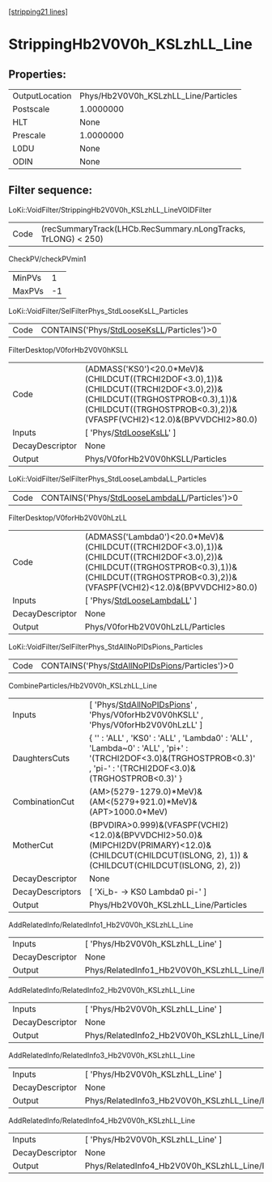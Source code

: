 [[stripping21 lines]](./stripping21-index)

# StrippingHb2V0V0h_KSLzhLL_Line

## Properties:

|                |                                      |
|----------------|--------------------------------------|
| OutputLocation | Phys/Hb2V0V0h_KSLzhLL_Line/Particles |
| Postscale      | 1.0000000                            |
| HLT            | None                                 |
| Prescale       | 1.0000000                            |
| L0DU           | None                                 |
| ODIN           | None                                 |

## Filter sequence:

LoKi::VoidFilter/StrippingHb2V0V0h_KSLzhLL_LineVOIDFilter

|      |                                                               |
|------|---------------------------------------------------------------|
| Code | (recSummaryTrack(LHCb.RecSummary.nLongTracks, TrLONG) \< 250) |

CheckPV/checkPVmin1

|        |     |
|--------|-----|
| MinPVs | 1   |
| MaxPVs | -1  |

LoKi::VoidFilter/SelFilterPhys_StdLooseKsLL_Particles

|      |                                                                                          |
|------|------------------------------------------------------------------------------------------|
| Code | CONTAINS('Phys/[StdLooseKsLL](./stripping21-commonparticles-stdlooseksll)/Particles')\>0 |

FilterDesktop/V0forHb2V0V0hKSLL

|                 |                                                                                                                                                                                                    |
|-----------------|----------------------------------------------------------------------------------------------------------------------------------------------------------------------------------------------------|
| Code            | (ADMASS('KS0')\<20.0\*MeV)&(CHILDCUT((TRCHI2DOF\<3.0),1))&(CHILDCUT((TRCHI2DOF\<3.0),2))&(CHILDCUT((TRGHOSTPROB\<0.3),1))&(CHILDCUT((TRGHOSTPROB\<0.3),2))&(VFASPF(VCHI2)\<12.0)&(BPVVDCHI2\>80.0) |
| Inputs          | [ 'Phys/[StdLooseKsLL](./stripping21-commonparticles-stdlooseksll)' ]                                                                                                                            |
| DecayDescriptor | None                                                                                                                                                                                               |
| Output          | Phys/V0forHb2V0V0hKSLL/Particles                                                                                                                                                                   |

LoKi::VoidFilter/SelFilterPhys_StdLooseLambdaLL_Particles

|      |                                                                                                  |
|------|--------------------------------------------------------------------------------------------------|
| Code | CONTAINS('Phys/[StdLooseLambdaLL](./stripping21-commonparticles-stdlooselambdall)/Particles')\>0 |

FilterDesktop/V0forHb2V0V0hLzLL

|                 |                                                                                                                                                                                                        |
|-----------------|--------------------------------------------------------------------------------------------------------------------------------------------------------------------------------------------------------|
| Code            | (ADMASS('Lambda0')\<20.0\*MeV)&(CHILDCUT((TRCHI2DOF\<3.0),1))&(CHILDCUT((TRCHI2DOF\<3.0),2))&(CHILDCUT((TRGHOSTPROB\<0.3),1))&(CHILDCUT((TRGHOSTPROB\<0.3),2))&(VFASPF(VCHI2)\<12.0)&(BPVVDCHI2\>80.0) |
| Inputs          | [ 'Phys/[StdLooseLambdaLL](./stripping21-commonparticles-stdlooselambdall)' ]                                                                                                                        |
| DecayDescriptor | None                                                                                                                                                                                                   |
| Output          | Phys/V0forHb2V0V0hLzLL/Particles                                                                                                                                                                       |

LoKi::VoidFilter/SelFilterPhys_StdAllNoPIDsPions_Particles

|      |                                                                                                    |
|------|----------------------------------------------------------------------------------------------------|
| Code | CONTAINS('Phys/[StdAllNoPIDsPions](./stripping21-commonparticles-stdallnopidspions)/Particles')\>0 |

CombineParticles/Hb2V0V0h_KSLzhLL_Line

|                  |                                                                                                                                                                         |
|------------------|-------------------------------------------------------------------------------------------------------------------------------------------------------------------------|
| Inputs           | [ 'Phys/[StdAllNoPIDsPions](./stripping21-commonparticles-stdallnopidspions)' , 'Phys/V0forHb2V0V0hKSLL' , 'Phys/V0forHb2V0V0hLzLL' ]                                 |
| DaughtersCuts    | { '' : 'ALL' , 'KS0' : 'ALL' , 'Lambda0' : 'ALL' , 'Lambda~0' : 'ALL' , 'pi+' : '(TRCHI2DOF\<3.0)&(TRGHOSTPROB\<0.3)' , 'pi-' : '(TRCHI2DOF\<3.0)&(TRGHOSTPROB\<0.3)' } |
| CombinationCut   | (AM\>(5279-1279.0)\*MeV)&(AM\<(5279+921.0)\*MeV)&(APT\>1000.0\*MeV)                                                                                                     |
| MotherCut        | (BPVDIRA\>0.999)&(VFASPF(VCHI2)\<12.0)&(BPVVDCHI2\>50.0)&(MIPCHI2DV(PRIMARY)\<12.0)& (CHILDCUT(CHILDCUT(ISLONG, 2), 1)) & (CHILDCUT(CHILDCUT(ISLONG, 2), 2))            |
| DecayDescriptor  | None                                                                                                                                                                    |
| DecayDescriptors | [ 'Xi_b- -\> KS0 Lambda0 pi-' ]                                                                                                                                       |
| Output           | Phys/Hb2V0V0h_KSLzhLL_Line/Particles                                                                                                                                    |

AddRelatedInfo/RelatedInfo1_Hb2V0V0h_KSLzhLL_Line

|                 |                                                   |
|-----------------|---------------------------------------------------|
| Inputs          | [ 'Phys/Hb2V0V0h_KSLzhLL_Line' ]                |
| DecayDescriptor | None                                              |
| Output          | Phys/RelatedInfo1_Hb2V0V0h_KSLzhLL_Line/Particles |

AddRelatedInfo/RelatedInfo2_Hb2V0V0h_KSLzhLL_Line

|                 |                                                   |
|-----------------|---------------------------------------------------|
| Inputs          | [ 'Phys/Hb2V0V0h_KSLzhLL_Line' ]                |
| DecayDescriptor | None                                              |
| Output          | Phys/RelatedInfo2_Hb2V0V0h_KSLzhLL_Line/Particles |

AddRelatedInfo/RelatedInfo3_Hb2V0V0h_KSLzhLL_Line

|                 |                                                   |
|-----------------|---------------------------------------------------|
| Inputs          | [ 'Phys/Hb2V0V0h_KSLzhLL_Line' ]                |
| DecayDescriptor | None                                              |
| Output          | Phys/RelatedInfo3_Hb2V0V0h_KSLzhLL_Line/Particles |

AddRelatedInfo/RelatedInfo4_Hb2V0V0h_KSLzhLL_Line

|                 |                                                   |
|-----------------|---------------------------------------------------|
| Inputs          | [ 'Phys/Hb2V0V0h_KSLzhLL_Line' ]                |
| DecayDescriptor | None                                              |
| Output          | Phys/RelatedInfo4_Hb2V0V0h_KSLzhLL_Line/Particles |

